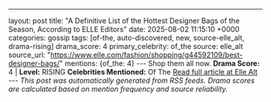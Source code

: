 ---
layout: post
title: "A Definitive List of the Hottest Designer Bags of the Season, According to ELLE Editors"
date: 2025-08-02 11:15:10 +0000
categories: gossip
tags: [of-the, auto-discovered, new, source-elle_alt, drama-rising]
drama_score: 4
primary_celebrity: of_the
source: elle_alt
source_url: "https://www.elle.com/fashion/shopping/g44592109/best-designer-bags/"
mentions: {of_the: 4} --- Shop them all now. **Drama Score:** 4 | **Level:** RISING **Celebrities Mentioned:** Of The [Read full article at Elle Alt](https://www.elle.com/fashion/shopping/g44592109/best-designer-bags/) --- *This post was automatically generated from RSS feeds. Drama scores are calculated based on mention frequency and source reliability.*